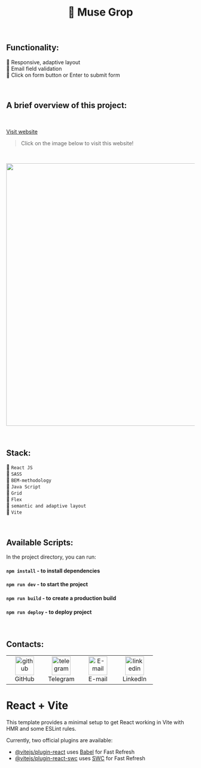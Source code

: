 <h1 align="center"> 🎵 Muse Grop </h1>


<br>

## Functionality:

🎵 Responsive, adaptive layout    
🎵 Email field validation    
🎵 Click on form button or Enter to submit form    

<br>    

## A brief overview of this project:    

<br>

<a href='https://olgabull.github.io/Muse-Group/'>Visit website</a>

>Click on the image below to visit this website!


<br>

[<img width="700" src="https://private-user-images.githubusercontent.com/108359930/337991916-9a89edd9-cebc-408e-a5a2-26854de4cc0b.png?jwt=eyJhbGciOiJIUzI1NiIsInR5cCI6IkpXVCJ9.eyJpc3MiOiJnaXRodWIuY29tIiwiYXVkIjoicmF3LmdpdGh1YnVzZXJjb250ZW50LmNvbSIsImtleSI6ImtleTUiLCJleHAiOjE3MTc5NTE0NDUsIm5iZiI6MTcxNzk1MTE0NSwicGF0aCI6Ii8xMDgzNTk5MzAvMzM3OTkxOTE2LTlhODllZGQ5LWNlYmMtNDA4ZS1hNWEyLTI2ODU0ZGU0Y2MwYi5wbmc_WC1BbXotQWxnb3JpdGhtPUFXUzQtSE1BQy1TSEEyNTYmWC1BbXotQ3JlZGVudGlhbD1BS0lBVkNPRFlMU0E1M1BRSzRaQSUyRjIwMjQwNjA5JTJGdXMtZWFzdC0xJTJGczMlMkZhd3M0X3JlcXVlc3QmWC1BbXotRGF0ZT0yMDI0MDYwOVQxNjM5MDVaJlgtQW16LUV4cGlyZXM9MzAwJlgtQW16LVNpZ25hdHVyZT1mYzA4MWVhYzRmZDExOWI3YjE4ODU3YTMxOWE3MWY4NzE5ZWJmNjc1OGU3ZTBlMWRlMDM2MWQyNDMzOTVjNTEyJlgtQW16LVNpZ25lZEhlYWRlcnM9aG9zdCZhY3Rvcl9pZD0wJmtleV9pZD0wJnJlcG9faWQ9MCJ9.G1shGqnmEQosiva0CuNuq2Ea4Ii_y1pvFnvW5ydgvLk">](https://olgabull.github.io/Muse-Group/)

<br>

## Stack:

🔹 `React JS`     
🔹 `SASS`    
🔹 `BEM-methodology`    
🔹 `Java Script`     
🔹 `Grid`    
🔹 `Flex`      
🔹 `semantic and adaptive layout`      
🔹 `Vite`

<br>

## Available Scripts:

In the project directory, you can run:    

#### `npm install`    - to install dependencies 
#### `npm run dev`    - to start the project
#### `npm run build`  -  to create a production build
#### `npm run deploy` -  to deploy project

<br>

## Contacts:
<table>
  <tr>
    <td align="center" width="82">
      <a href="https://github.com/OlgaBuLL">
        <img src='https://cdn.jsdelivr.net/npm/simple-icons@3.0.1/icons/github.svg' alt='github' width="50" />
      </a><br>GitHub
     </td>
    <td align="center" width="82">
      <a href="https://t.me/bio_ol23">
        <img src='https://cdn.jsdelivr.net/npm/simple-icons@3.0.1/icons/telegram.svg' alt='telegram' width="50" />
      </a><br>Telegram
     </td>
    <td align="center" width="82">
      <a href="mailto:oska43@mail.ru">
       <img src='https://cdn.jsdelivr.net/npm/simple-icons@3.0.1/icons/mail-dot-ru.svg' alt='E-mail' width="50" />
      </a><br>E-mail
     </td>
    <td align="center" width="82">
      <a href="https://www.linkedin.com/in/olga-bulgakova-014254243/">
       <img src='https://cdn.jsdelivr.net/npm/simple-icons@3.0.1/icons/linkedin.svg' alt='linkedin' width="50" />
      </a><br>LinkedIn
     </td>
  </tr>
</table>


# React + Vite

This template provides a minimal setup to get React working in Vite with HMR and some ESLint rules.

Currently, two official plugins are available:

- [@vitejs/plugin-react](https://github.com/vitejs/vite-plugin-react/blob/main/packages/plugin-react/README.md) uses [Babel](https://babeljs.io/) for Fast Refresh
- [@vitejs/plugin-react-swc](https://github.com/vitejs/vite-plugin-react-swc) uses [SWC](https://swc.rs/) for Fast Refresh
